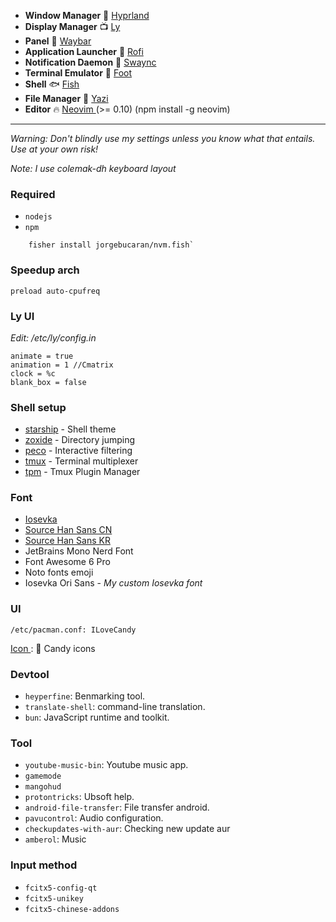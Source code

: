 - **Window Manager** :bento: [ Hyprland ](https://hyprland.org/)
- **Display Manager** :tv: [Ly](https://github.com/fairyglade/ly)
- **Panel** :chocolate_bar: [ Waybar ](https://github.com/Alexays/Waybar)
- **Application Launcher** :rocket: [ Rofi ](https://aur.archlinux.org/packages/rofi-pass-wayland-git)
- **Notification Daemon** :loudspeaker: [Swaync](https://github.com/ErikReider/SwayNotificationCenter)
- **Terminal Emulator** :foot: [ Foot ](https://codeberg.org/dnkl/foot)
- **Shell** :fish: [ Fish ](https://fishshell.com/)
- **File Manager** :duck: [ Yazi ](https://yazi-rs.github.io/docs/)
- **Editor** :fire: [ Neovim ](https://github.com/neovim/neovim) (>= 0.10) (npm install -g neovim)

---

_Warning: Don't blindly use my settings unless you know what that entails. Use at your own risk!_

_Note: I use colemak-dh keyboard layout_

### Required
- `nodejs`
- `npm`

```
    fisher install jorgebucaran/nvm.fish`
```

### Speedup arch
```
preload auto-cpufreq

```

### Ly UI
_Edit: /etc/ly/config.in_
```
animate = true
animation = 1 //Cmatrix
clock = %c
blank_box = false
```

### Shell setup

- [starship](https://starship.rs/) - Shell theme
- [zoxide](https://github.com/ajeetdsouza/zoxide) - Directory jumping
- [peco](https://github.com/peco/peco) - Interactive filtering
- [tmux](https://github.com/tmux/tmux) - Terminal multiplexer
- [tpm](https://github.com/tmux-plugins/tpm) - Tmux Plugin Manager

### Font
- [ Iosevka ](https://github.com/be5invis/Iosevka)
- [ Source Han Sans CN](https://software.manjaro.org/package/adobe-source-han-sans-cn-fonts)
- [ Source Han Sans KR](https://software.manjaro.org/package/adobe-source-han-sans-kr-fonts)
- JetBrains Mono Nerd Font
- Font Awesome 6 Pro
- Noto fonts emoji
- Iosevka Ori Sans - _My custom Iosevka font_
### UI
    /etc/pacman.conf: ILoveCandy
[Icon ](https://github.com/EliverLara/candy-icons): :candy: Candy icons

### Devtool

- `heyperfine`: Benmarking tool.
- `translate-shell`: command-line translation.
- `bun`: JavaScript runtime and toolkit.

### Tool

- `youtube-music-bin`: Youtube music app.
- `gamemode`
- `mangohud`
- `protontricks`: Ubsoft help.
- `android-file-transfer`: File transfer android.
- `pavucontrol`: Audio configuration.
- `checkupdates-with-aur`: Checking new update aur
- `amberol`: Music

### Input method

- `fcitx5-config-qt`
- `fcitx5-unikey`
- `fcitx5-chinese-addons`
